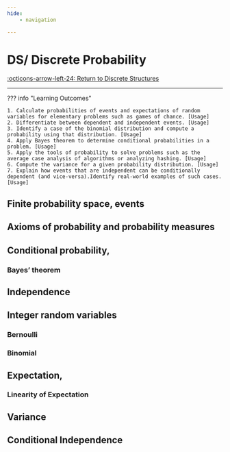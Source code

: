 ```yaml
---
hide:
    - navigation 

---
```


# DS/ Discrete Probability

[:octicons-arrow-left-24: Return to Discrete Structures](/Bodies-of-Knowledge/Discrete-Structures/)

---


??? info "Learning Outcomes"

    1. Calculate probabilities of events and expectations of random variables for elementary problems such as games of chance. [Usage]
    2. Differentiate between dependent and independent events. [Usage]
    3. Identify a case of the binomial distribution and compute a probability using that distribution. [Usage]
    4. Apply Bayes theorem to determine conditional probabilities in a problem. [Usage]
    5. Apply the tools of probability to solve problems such as the average case analysis of algorithms or analyzing hashing. [Usage]
    6. Compute the variance for a given probability distribution. [Usage]
    7. Explain how events that are independent can be conditionally dependent (and vice-versa).Identify real-world examples of such cases. [Usage]

## Finite probability space, events

## Axioms of probability and probability measures

## Conditional probability, 

### Bayes’ theorem

## Independence

## Integer random variables 

### Bernoulli

### Binomial

## Expectation, 

### Linearity of Expectation

## Variance

## Conditional Independence